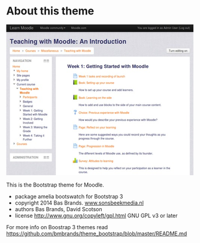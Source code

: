 About this theme
================

![image1](pix/screenshot.jpg "Moodle Bootstrap Screenshot")

This is the Bootstrap theme for Moodle.

* package   amelia bootswatch for Bootstrap 3
* copyright 2014 Bas Brands. www.sonsbeekmedia.nl
* authors   Bas Brands, David Scotson
* license   http://www.gnu.org/copyleft/gpl.html GNU GPL v3 or later

For more info on Boostrap 3 themes read
https://github.com/bmbrands/theme_bootstrap/blob/master/README.md
